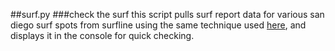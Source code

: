 ##surf.py
###check the surf
this script pulls surf report data for various san diego surf spots from surfline using the same technique used [here](https://github.com/PunchThrough/BeanSurfMap), and displays it in the console for quick checking.
